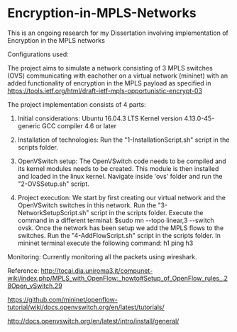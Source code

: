 # Encryption-in-MPLS-Networks
This is an ongoing research for my Dissertation involving implementation of Encryption in the MPLS networks

Configurations used:


The project aims to simulate a network consisting of 3 MPLS switches (OVS) communicating with eachother on a virtual network (mininet) with an added functionality of encryption in the MPLS payload as specified in https://tools.ietf.org/html/draft-ietf-mpls-opportunistic-encrypt-03

The project implementation consists of 4 parts:
1) Initial considerations:
	Ubuntu 16.04.3 LTS
	Kernel version 4.13.0-45-generic
	GCC compiler 4.6 or later

2) Installation of technologies:
	Run the "1-InstallationScript.sh" script in the scripts folder.

3) OpenVSwitch setup:
	The OpenVSwitch code needs to be compiled and its kernel modules needs to be created. 
	This module is then installed and loaded in the linux kernel.
	Navigate inside 'ovs' folder and run the "2-OVSSetup.sh" script.

4) Project execution:
	We start by first creating our virtual network and the OpenVSwitch switches in this network.
		Run the "3-NetworkSetupScript.sh" script in the scripts folder.
	Execute the command in a different terminal: $sudo mn --topo linear,3 --switch ovsk.
	Once the network has been setup we add the MPLS flows to the switches.
		Run the "4-AddFlowScript.sh" script in the scripts folder.
	In mininet terminal execute the following command: h1 ping h3

Monitoring: Currently monitoring all the packets using wireshark.

Reference:
http://tocai.dia.uniroma3.it/compunet-wiki/index.php/MPLS_with_OpenFlow:_howto#Setup_of_OpenFlow_rules_.28Open_vSwitch.29

https://github.com/mininet/openflow-tutorial/wiki/docs.openvswitch.org/en/latest/tutorials/

http://docs.openvswitch.org/en/latest/intro/install/general/


